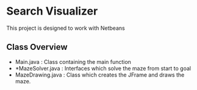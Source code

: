 # Search Visualizer

This project is designed to work with Netbeans

## Class Overview

- Main.java : Class containing the main function
- \*MazeSolver.java : Interfaces which solve the maze from start to goal
- MazeDrawing.java : Class which creates the JFrame and draws the maze.
